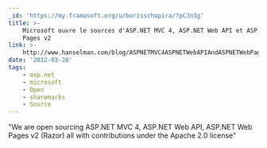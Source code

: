 ```yaml
---
_id: 'https://my.framasoft.org/u/borisschapira/?pCJn3g'
title: >-
    Microsoft ouvre le sources d'ASP.NET MVC 4, ASP.NET Web API et ASP.NET Web
    Pages v2
link: >-
    http://www.hanselman.com/blog/ASPNETMVC4ASPNETWebAPIAndASPNETWebPagesV2RazorNowAllOpenSourceWithContributions.aspx?utm_source=feedburner&utm_medium=feed&utm_campaign=Feed%3A+ScottHanselman+%28Scott+Hanselman+-+ComputerZen.com%29
date: '2012-03-28'
tags:
    - asp.net
    - microsoft
    - Open
    - sharemarks
    - Source
---
```


<div class="markdown"><p>&quot;We are open sourcing ASP.NET MVC 4, ASP.NET Web API, ASP.NET Web Pages v2 (Razor) all with contributions under the Apache 2.0 license&quot;
</p></div>
